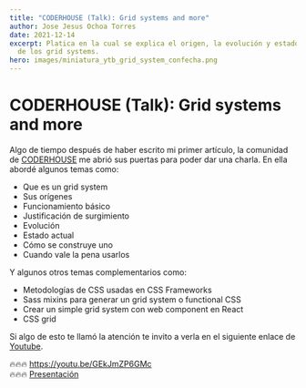 ```yaml
---
title: "CODERHOUSE (Talk): Grid systems and more"
author: Jose Jesus Ochoa Torres
date: 2021-12-14
excerpt: Platica en la cual se explica el origen, la evolución y estado actual
  de los grid systems.
hero: images/miniatura_ytb_grid_system_confecha.png
---
```

# CODERHOUSE (Talk): Grid systems and more

Algo de tiempo después de haber escrito mi primer artículo, la comunidad de [CODERHOUSE](https://www.coderhouse.com.mx/) me abrió sus puertas para poder dar una charla. En ella abordé algunos temas como:

* Que es un grid system
* Sus orígenes
* Funcionamiento básico
* Justificación de surgimiento
* Evolución
* Estado actual
* Cómo se construye uno
* Cuando vale la pena usarlos

Y algunos otros temas complementarios como:

* Metodologías de CSS usadas en CSS Frameworks
* Sass mixins para generar un grid system o functional CSS
* Crear un simple grid system con web component en React
* CSS grid

Si algo de esto te llamó la atención te invito a verla en el siguiente enlace de [Youtube](https://youtu.be/GEkJmZP6GMc).

🔥🔥🔥 <https://youtu.be/GEkJmZP6GMc> \
🔥🔥🔥 [](https://docs.google.com/presentation/d/1SPUQdmkHVyIuIrItXj-nURMuJemPCqpZ/edit?usp=sharing&ouid=101452763488382140646&rtpof=true&sd=true)[Presentación](https://docs.google.com/presentation/d/1SPUQdmkHVyIuIrItXj-nURMuJemPCqpZ/edit?usp=sharing&ouid=101452763488382140646&rtpof=true&sd=true)